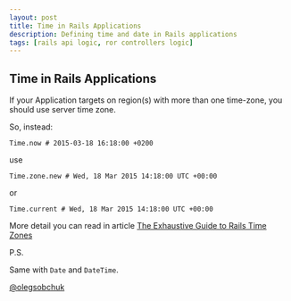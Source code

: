 ```yaml
---
layout: post
title: Time in Rails Applications
description: Defining time and date in Rails applications
tags: [rails api logic, ror controllers logic]
---
```


Time in Rails Applications
-

If your Application targets on region(s) with more than one time-zone, you should use server time zone.

So, instead:

    Time.now # 2015-03-18 16:18:00 +0200
  
use

    Time.zone.new # Wed, 18 Mar 2015 14:18:00 UTC +00:00

or

    Time.current # Wed, 18 Mar 2015 14:18:00 UTC +00:00
  
More detail you can read in article [The Exhaustive Guide to Rails Time Zones](http://danilenko.org/2012/7/6/rails_timezones/)

P.S.

Same with `Date` and `DateTime`.



[@olegsobchuk](https://github.com/olegsobchuk)
